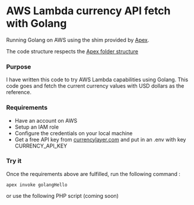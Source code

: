 # AWS Lambda currency API fetch with Golang


Running Golang on AWS using the shim provided by [Apex](https://github.com/apex/apex).

The code structure respects the [Apex folder structure](https://github.com/apex/apex#example)

### Purpose

I have written this code to try AWS Lambda capabilities using Golang. This code goes and fetch the current currency values with USD dollars as the reference.

### Requirements

- Have an account on AWS 
- Setup an IAM role
- Configure the credentials on your local machine
- Get a free API key from [currencylayer.com](http://currencylayer.com) and put in an .env with key CURRENCY_API_KEY

### Try it

Once the requirements above are fulfilled, run the following command :

`apex invoke golangHello`

or use the following PHP script (coming soon)
